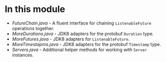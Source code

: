 In this module
==============
* *FutureChain.java* - A fluent interface for chaining `ListenableFuture` operations together.
* *MoreDurations.java* - JDK8 adapters for the protobuf `Duration` type.
* *MoreFutures.java* - JDK8 adapters for `ListenableFuture`.
* *MoreTimestapms.java* - JDK8 adapters for the protobuf `Timestamp` type.
* *Servers.java* - Additional helper methods for working with `Server` instances.
